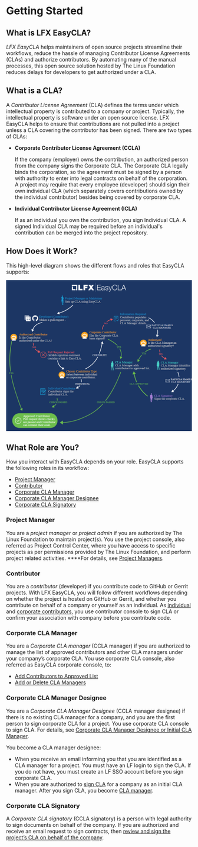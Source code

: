 # Getting Started

## What is LFX EasyCLA? <a id="what-is-easycla"></a>

_LFX EasyCLA_ helps maintainers of open source projects streamline their workflows, reduce the hassle of managing Contributor License Agreements \(CLAs\) and authorize contributors. By automating many of the manual processes, this open source solution hosted by The Linux Foundation reduces delays for developers to get authorized under a CLA.

## What is a CLA? <a id="what-is-a-cla"></a>

A _Contributor License Agreement_ \(CLA\) defines the terms under which intellectual property is contributed to a company or project. Typically, the intellectual property is software under an open source license. LFX EasyCLA helps to ensure that contributions are not pulled into a project unless a CLA covering the contributor has been signed. There are two types of CLAs:

* **Corporate Contributor License Agreement \(CCLA\)**

  If the company \(employer\) owns the contribution, an authorized person from the company signs the Corporate CLA. The Corporate CLA legally binds the corporation, so the agreement must be signed by a person with authority to enter into legal contracts on behalf of the corporation. A project may require that every employee \(developer\) should sign their own individual CLA \(which separately covers contributions owned by the individual contributor\) besides being covered by corporate CLA.

* **Individual Contributor License Agreement \(ICLA\)**

  If as an individual you own the contribution, you sign Individual CLA. A signed Individual CLA may be required before an individual's contribution can be merged into the project repository.

## How Does it Work? <a id="how-does-it-work"></a>

This high-level diagram shows the different flows and roles that EasyCLA supports:

![EasyCLA Flow Diagram](../../.gitbook/assets/cla-flow-diagram.png)

## What Role are You? <a id="what-role-are-you"></a>

How you interact with EasyCLA depends on your role. EasyCLA supports the following roles in its workflow:

* [Project Manager](./#project-manager)
* [Contributor](./#contributor)
* [Corporate CLA Manager](./#corporate-cla-manager)
* [Corporate CLA Manager Designee](./#corporate-cla-manager-designee)
* [Corporate CLA Signatory](./#corporate-cla-signatory)

### Project Manager <a id="project-manager"></a>

You are a _project manager_  or _project admin_ if you are authorized by The Linux Foundation to maintain project\(s\). You use the project console, also referred as Project Control Center, where you have access to specific projects as per permissions provided by The Linux Foundation, and perform project related activities. ****For details, see [Project Managers](../project-managers/).

### Contributor <a id="contributor"></a>

You are a _contributor_ \(developer\) if you contribute code to GitHub or Gerrit projects. With LFX EasyCLA, you will follow different workflows depending on whether the project is hosted on GitHub or Gerrit, and whether you contribute on behalf of a company or yourself as an individual. As [individual](../contributors/individual-contributor.md) and [corporate contributors](../contributors/corporate-contributor.md), you use contributor console to sign CLA or confirm your association with company before you contribute code.

### Corporate CLA Manager

You are a _Corporate CLA manager_ \(CCLA manager\) if you are authorized to manage the list of approved contributors and other CLA managers under your company’s corporate CLA. You use corporate CLA console, also referred as EasyCLA corporate console, to:

* [Add Contributors to Approved List](../corporate-cla-managers/approve-and-manage-contributors.md)
* [Add or Delete CLA Managers](../corporate-cla-managers/add-or-delete-cla-managers.md)

### Corporate CLA Manager Designee

You are a _Corporate CLA Manager Designee_ \(CCLA manager designee\) if there is no existing CLA manager for a company, and you are the first person to sign corporate CLA for a project. You use corporate CLA console to sign CLA. For details, see [Corporate CLA Manager Designee or Initial CLA Manager](../corporate-cla-manager-designee-or-initial-cla-manager/).

You become a CLA manager designee:

* When you receive an email informing you that you are identified as a CLA manager for a project. You must have an LF login to sign the CLA. If you do not have, you must create an LF SSO account before you sign corporate CLA.
* When you are authorized to [sign CLA](../corporate-cla-manager-designee-or-initial-cla-manager/sign-corporate-cla-for-a-company.md) for a company as an initial CLA manager. After you sign CLA, you become [CLA manager](../corporate-cla-managers/). 

### Corporate CLA Signatory <a id="corporate-cla-signatory"></a>

A _Corporate CLA signatory_ \(CCLA signatory\) is a person with legal authority to sign documents on behalf of the company. If you are authorized and receive an email request to sign contracts, then [review and sign the project’s CLA on behalf of the company](../corporate-cla-signatories/review-and-sign-a-corporate-cla-by-request.md).

